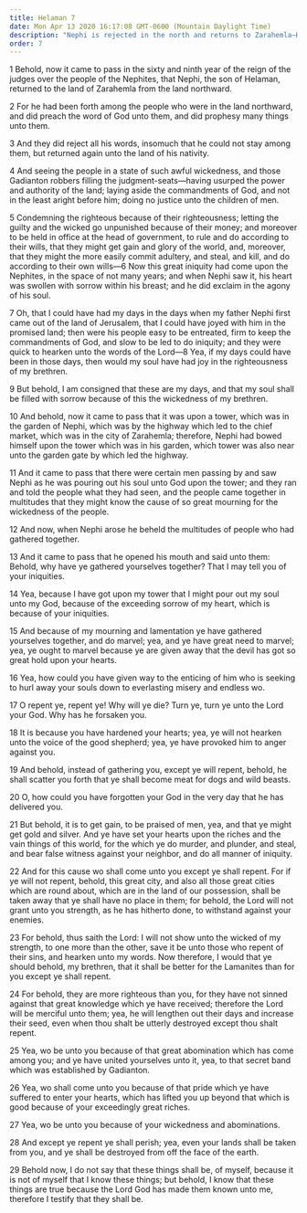 ```yaml
---
title: Helaman 7
date: Mon Apr 13 2020 16:17:08 GMT-0600 (Mountain Daylight Time)
description: "Nephi is rejected in the north and returns to Zarahemla—He prays upon his garden tower and then calls upon the people to repent or perish. About 23–21 B.C."
order: 7
---
```


1 Behold, now it came to pass in the sixty and ninth year of the reign of the judges over the people of the Nephites, that Nephi, the son of Helaman, returned to the land of Zarahemla from the land northward.

2 For he had been forth among the people who were in the land northward, and did preach the word of God unto them, and did prophesy many things unto them.

3 And they did reject all his words, insomuch that he could not stay among them, but returned again unto the land of his nativity.

4 And seeing the people in a state of such awful wickedness, and those Gadianton robbers filling the judgment-seats—having usurped the power and authority of the land; laying aside the commandments of God, and not in the least aright before him; doing no justice unto the children of men.

5 Condemning the righteous because of their righteousness; letting the guilty and the wicked go unpunished because of their money; and moreover to be held in office at the head of government, to rule and do according to their wills, that they might get gain and glory of the world, and, moreover, that they might the more easily commit adultery, and steal, and kill, and do according to their own wills—6 Now this great iniquity had come upon the Nephites, in the space of not many years; and when Nephi saw it, his heart was swollen with sorrow within his breast; and he did exclaim in the agony of his soul.

7 Oh, that I could have had my days in the days when my father Nephi first came out of the land of Jerusalem, that I could have joyed with him in the promised land; then were his people easy to be entreated, firm to keep the commandments of God, and slow to be led to do iniquity; and they were quick to hearken unto the words of the Lord—8 Yea, if my days could have been in those days, then would my soul have had joy in the righteousness of my brethren.

9 But behold, I am consigned that these are my days, and that my soul shall be filled with sorrow because of this the wickedness of my brethren.

10 And behold, now it came to pass that it was upon a tower, which was in the garden of Nephi, which was by the highway which led to the chief market, which was in the city of Zarahemla; therefore, Nephi had bowed himself upon the tower which was in his garden, which tower was also near unto the garden gate by which led the highway.

11 And it came to pass that there were certain men passing by and saw Nephi as he was pouring out his soul unto God upon the tower; and they ran and told the people what they had seen, and the people came together in multitudes that they might know the cause of so great mourning for the wickedness of the people.

12 And now, when Nephi arose he beheld the multitudes of people who had gathered together.

13 And it came to pass that he opened his mouth and said unto them: Behold, why have ye gathered yourselves together? That I may tell you of your iniquities.

14 Yea, because I have got upon my tower that I might pour out my soul unto my God, because of the exceeding sorrow of my heart, which is because of your iniquities.

15 And because of my mourning and lamentation ye have gathered yourselves together, and do marvel; yea, and ye have great need to marvel; yea, ye ought to marvel because ye are given away that the devil has got so great hold upon your hearts.

16 Yea, how could you have given way to the enticing of him who is seeking to hurl away your souls down to everlasting misery and endless wo.

17 O repent ye, repent ye! Why will ye die? Turn ye, turn ye unto the Lord your God. Why has he forsaken you.

18 It is because you have hardened your hearts; yea, ye will not hearken unto the voice of the good shepherd; yea, ye have provoked him to anger against you.

19 And behold, instead of gathering you, except ye will repent, behold, he shall scatter you forth that ye shall become meat for dogs and wild beasts.

20 O, how could you have forgotten your God in the very day that he has delivered you.

21 But behold, it is to get gain, to be praised of men, yea, and that ye might get gold and silver. And ye have set your hearts upon the riches and the vain things of this world, for the which ye do murder, and plunder, and steal, and bear false witness against your neighbor, and do all manner of iniquity.

22 And for this cause wo shall come unto you except ye shall repent. For if ye will not repent, behold, this great city, and also all those great cities which are round about, which are in the land of our possession, shall be taken away that ye shall have no place in them; for behold, the Lord will not grant unto you strength, as he has hitherto done, to withstand against your enemies.

23 For behold, thus saith the Lord: I will not show unto the wicked of my strength, to one more than the other, save it be unto those who repent of their sins, and hearken unto my words. Now therefore, I would that ye should behold, my brethren, that it shall be better for the Lamanites than for you except ye shall repent.

24 For behold, they are more righteous than you, for they have not sinned against that great knowledge which ye have received; therefore the Lord will be merciful unto them; yea, he will lengthen out their days and increase their seed, even when thou shalt be utterly destroyed except thou shalt repent.

25 Yea, wo be unto you because of that great abomination which has come among you; and ye have united yourselves unto it, yea, to that secret band which was established by Gadianton.

26 Yea, wo shall come unto you because of that pride which ye have suffered to enter your hearts, which has lifted you up beyond that which is good because of your exceedingly great riches.

27 Yea, wo be unto you because of your wickedness and abominations.

28 And except ye repent ye shall perish; yea, even your lands shall be taken from you, and ye shall be destroyed from off the face of the earth.

29 Behold now, I do not say that these things shall be, of myself, because it is not of myself that I know these things; but behold, I know that these things are true because the Lord God has made them known unto me, therefore I testify that they shall be.
